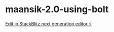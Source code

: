 # maansik-2.0-using-bolt

[Edit in StackBlitz next generation editor ⚡️](https://stackblitz.com/~/github.com/premanandjha/maansik-2.0-using-bolt)